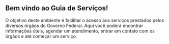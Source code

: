 Bem vindo ao Guia de Serviços!
---
O objetivo deste ambiente é facilitar o acesso aos serviços prestados pelos diversos órgãos do Governo Federal. Aqui você poderá encontrar informações úteis, agendar um atendimento, entrar em contato com os órgãos e até começar um serviço.
